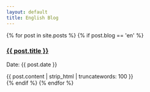 ```yaml
---
layout: default
title: English Blog
---
```


{% for post in site.posts %}
{% if post.blog == 'en' %}
<div class="post">
<h3 class="title"><a href="{{ post.url }}">{{ post.title }}</a></h3>
<p class="meta">Date: {{ post.date }}</p>
<div class="entry">
{{ post.content | strip_html | truncatewords: 100 }}
</div>
</div>
{% endif %}
{% endfor %}
